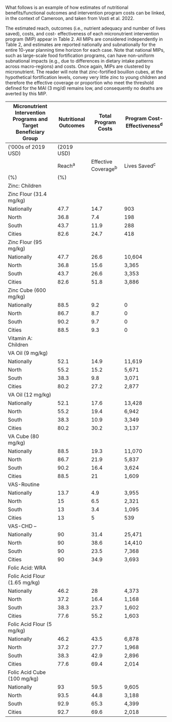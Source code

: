 What follows is an example of how estimates of nutritional benefits/functional outcomes and
intervention program costs can be linked, in the context of Cameroon, and taken from Vosti et al. 2022.

The estimated reach, outcomes (i.e., nutrient adequacy and number of lives saved), costs, and cost-
effectiveness of each micronutrient intervention program (MIP) appear in Table 2. All MIPs are
considered independently in Table 2, and estimates are reported nationally and subnationally for the
entire 10-year planning time horizon for each case. Note that national MIPs, such as large-scale food
fortification programs, can have non-uniform subnational impacts (e.g., due to differences in dietary
intake patterns across macro-regions) and costs. Once again, MIPs are clustered by micronutrient. The
reader will note that zinc-fortified bouillon cubes, at the hypothetical fortification levels, convey very
little zinc to young children and therefore the effective coverage or proportion who meet the threshold
defined for the MAI (3 mg/d) remains low, and consequently no deaths are averted by this MIP.



| Micronutrient Intervention Programs and Target Beneficiary Group | Nutritional Outcomes | Total Program Costs            | Program Cost-Effectiveness<sup>d</sup> |
| ---------------------------------------------------------------- | -------------------- | ------------------------------ | -------------------------------------- |
| (‘000s of 2019 USD)                                              | (2019 USD)           |
|                                                                  | Reach<sup>a</sup>    | Effective Coverage<sup>b</sup> | Lives Saved<sup>c</sup>                |  | Cost per Individual Effectively Covered | Cost per Child Life Saved |
| (%)                                                              | (%)                  |
| Zinc: Children                                                   |                      |                                |                                        |  |  |  |
| Zinc Flour (31.4 mg/kg)                                          |                      |                                |                                        |  |  |  |
| Nationally                                                       | 47.7                 | 14.7                           | 903                                    | 2,003 | 0.44 | 2,218 |
| North                                                            | 36.8                 | 7.4                            | 198                                    | 473 | 0.42 | 2,389 |
| South                                                            | 43.7                 | 11.9                           | 288                                    | 748 | 0.42 | 2,597 |
| Cities                                                           | 82.6                 | 24.7                           | 418                                    | 782 | 0.47 | 1,871 |
| Zinc Flour (95 mg/kg)                                            |                      |                                |                                        |  |  |  |
| Nationally                                                       | 47.7                 | 26.6                           | 10,604                                 | 6,070 | 0.62 | 572 |
| North                                                            | 36.8                 | 15.6                           | 3,365                                  | 1,433 | 0.61 | 425 |
| South                                                            | 43.7                 | 26.6                           | 3,353                                  | 2,267 | 0.57 | 675 |
| Cities                                                           | 82.6                 | 51.8                           | 3,886                                  | 2,370 | 0.68 | 609 |
| Zinc Cube (600 mg/kg)                                            |                      |                                |                                        |  |  |  |
| Nationally                                                       | 88.5                 | 9.2                            | 0                                      | 5,583 | 1.65 | \- |
| North                                                            | 86.7                 | 8.7                            | 0                                      | 2,040 | 1.55 | \- |
| South                                                            | 90.2                 | 9.7                            | 0                                      | 2,244 | 1.55 | \- |
| Cities                                                           | 88.5                 | 9.3                            | 0                                      | 1,299 | 2.07 | \- |
| Vitamin A: Children                                              |                      |                                |                                        |  |  |  |
| VA Oil (9 mg/kg)                                                 |                      |                                |                                        |  |  |  |
| Nationally                                                       | 52.1                 | 14.9                           | 11,619                                 | 4,455 | 0.8 | 383 |
| North                                                            | 55.2                 | 15.2                           | 5,671                                  | 1,445 | 0.63 | 255 |
| South                                                            | 38.3                 | 9.8                            | 3,071                                  | 1,187 | 0.81 | 387 |
| Cities                                                           | 80.2                 | 27.2                           | 2,877                                  | 1,824 | 0.99 | 634 |
| VA Oil (12 mg/kg)                                                |                      |                                |                                        |  |  |  |
| Nationally                                                       | 52.1                 | 17.6                           | 13,428                                 | 7,306 | 1.14 | 544 |
| North                                                            | 55.2                 | 19.4                           | 6,942                                  | 2,369 | 0.84 | 341 |
| South                                                            | 38.3                 | 10.9                           | 3,349                                  | 1,947 | 1.22 | 581 |
| Cities                                                           | 80.2                 | 30.2                           | 3,137                                  | 2,991 | 1.49 | 953 |
| VA Cube (80 mg/kg)                                               |                      |                                |                                        |  |  |  |
| Nationally                                                       | 88.5                 | 19.3                           | 11,070                                 | 9,802 | 1.91 | 885 |
| North                                                            | 86.7                 | 21.9                           | 5,837                                  | 3,581 | 1.52 | 614 |
| South                                                            | 90.2                 | 16.4                           | 3,624                                  | 3,940 | 2.28 | 1,087 |
| Cities                                                           | 88.5                 | 21                             | 1,609                                  | 2,280 | 2.22 | 1,417 |
| VAS-Routine                                                      |                      |                                |                                        |  |  |  |
| Nationally                                                       | 13.7                 | 4.9                            | 3,955                                  | 7,829 | 4.28 | 1,980 |
| North                                                            | 15                   | 6.5                            | 2,321                                  | 2,865 | 2.92 | 1,234 |
| South                                                            | 13                   | 3.4                            | 1,095                                  | 3,841 | 7.55 | 3, 508 |
| Cities                                                           | 13                   | 5                              | 539                                    | 1,123 | 3.32 | 2,083 |
| VAS-CHD –                                                        |                      |                                |                                        |  |  |  |
| Nationally                                                       | 90                   | 31.4                           | 25,471                                 | 29,668 | 2.53 | 1,165 |
| North                                                            | 90                   | 38.6                           | 14,410                                 | 10,256 | 1.76 | 712 |
| South                                                            | 90                   | 23.5                           | 7,368                                  | 13,733 | 3.91 | 1,859 |
| Cities                                                           | 90                   | 34.9                           | 3,693                                  | 5,680 | 2.41 | 1,538 |
| Folic Acid: WRA                                                  |                      |                                |                                        |  |  |  |
| Folic Acid Flour (1.65 mg/kg)                                    |                      |                                |                                        |  |  |  |
| Nationally                                                       | 46.2                 | 28                             | 4,373                                  | 1,551 | 0.09 | 354 |
| North                                                            | 37.2                 | 16.4                           | 1,168                                  | 366 | 0.12 | 314 |
| South                                                            | 38.3                 | 23.7                           | 1,602                                  | 579 | 0.1 | 362 |
| Cities                                                           | 77.6                 | 55.2                           | 1,603                                  | 606 | 0.07 | 378 |
| Folic Acid Flour (5 mg/kg)                                       |                      |                                |                                        |  |  |  |
| Nationally                                                       | 46.2                 | 43.5                           | 6,878                                  | 4,684 | 0.11 | 681 |
| North                                                            | 37.2                 | 27.7                           | 1,968                                  | 1,106 | 0.16 | 562 |
| South                                                            | 38.3                 | 42.9                           | 2,896                                  | 1,749 | 0.1 | 604 |
| Cities                                                           | 77.6                 | 69.4                           | 2,014                                  | 1,828 | 0.08 | 908 |
| Folic Acid Cube (100 mg/kg)                                      |                      |                                |                                        |  |  |  |
| Nationally                                                       | 93                   | 59.5                           | 9,605                                  | 3,314 | 0.19 | 345 |
| North                                                            | 93.5                 | 44.8                           | 3,188                                  | 1,211 | 0.22 | 380 |
| South                                                            | 92.9                 | 65.3                           | 4,399                                  | 1,332 | 0.18 | 303 |
| Cities                                                           | 92.7                 | 69.6                           | 2,018                                  | 771 | 0.18 | 382 |
